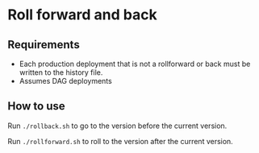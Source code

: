 # Roll forward and back

## Requirements

- Each production deployment that is not a rollforward or back must be written to the history file.
- Assumes DAG deployments


## How to use

Run `./rollback.sh` to go to the version before the current version.

Run `./rollforward.sh` to roll to the version after the current version.  

